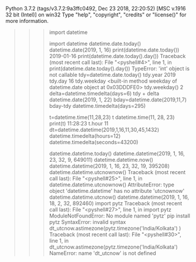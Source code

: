 Python 3.7.2 (tags/v3.7.2:9a3ffc0492, Dec 23 2018, 22:20:52) [MSC v.1916 32 bit (Intel)] on win32
Type "help", "copyright", "credits" or "license()" for more information.

>>> import datetime
>>> 
>>> import datetime
>>> datetime.date.today()
>>> datetime.date(2019, 1, 16)
>>> print(datetime.date.today())
>>> 2019-01-16
>>> print(datetime.date.today().day())
>>> Traceback (most recent call last):
>>>   File "<pyshell#4>", line 1, in <module>
>>>     print(datetime.date.today().day())
>>> TypeError: 'int' object is not callable
>>> tdy=datetime.date.today()
>>> tdy.year
>>> 2019
>>> tdy.day
>>> 16
>>> tdy.weekday
>>> <built-in method weekday of datetime.date object at 0x03DDDFE0>
>>> tdy.weekday()
>>> 2
>>> delta=datetime.timedelta(days=6)
>>> tdy + delta
>>> datetime.date(2019, 1, 22)
>>> bday=datetime.date(2019,11,7)
>>> bday-tdy
>>> datetime.timedelta(days=295)
>>>
>>> t=datetime.time(11,28,23)
>>> t
>>> datetime.time(11, 28, 23)
>>> print(t)
>>> 11:28:23
>>> t.hour
>>> 11
>>> dt=datetime.datetime(2019,1,16,11,30,45,1432)
>>> datetime.timedelta(hours=12)
>>> datetime.timedelta(seconds=43200)
>>>
>>>
>>> datetime.datetime.today()
>>> datetime.datetime(2019, 1, 16, 23, 32, 9, 649011)
>>> datetime.datetime.now()
>>> datetime.datetime(2019, 1, 16, 23, 32, 19, 395208)
>>> datetime.datetime.utcnownow()
>>> Traceback (most recent call last):
>>>   File "<pyshell#25>", line 1, in <module>
>>>     datetime.datetime.utcnownow()
>>> AttributeError: type object 'datetime.datetime' has no attribute 'utcnownow'
>>> datetime.datetime.utcnow()
>>> datetime.datetime(2019, 1, 16, 18, 2, 32, 892460)
>>> import pytz
>>> Traceback (most recent call last):
>>>   File "<pyshell#27>", line 1, in <module>
>>>     import pytz
>>> ModuleNotFoundError: No module named 'pytz'
>>> pip install pytz
>>> SyntaxError: invalid syntax
>>> dt_utcnow.astimezone(pytz.timezone('India/Kolkata')
>>>  )
>>> Traceback (most recent call last):
>>>   File "<pyshell#30>", line 1, in <module>
>>>     dt_utcnow.astimezone(pytz.timezone('India/Kolkata')
>>> NameError: name 'dt_utcnow' is not defined
>>>